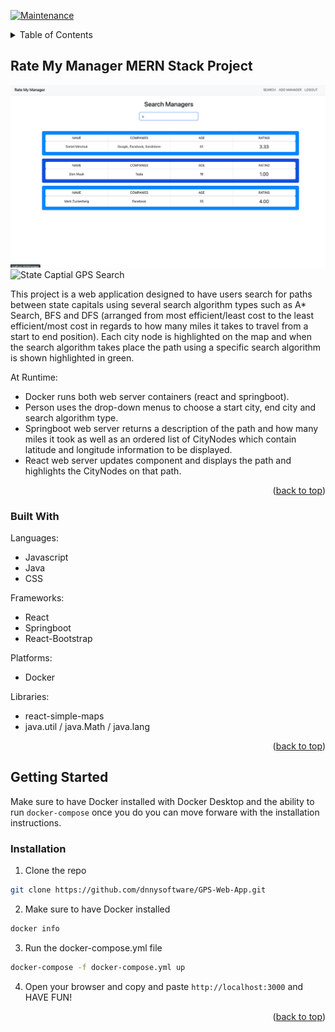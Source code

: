 <a name="readme-top"></a>

[![Maintenance](https://img.shields.io/badge/Maintained%3F-yes-green.svg)](https://GitHub.com/Naereen/StrapDown.js/graphs/commit-activity)


<!-- TABLE OF CONTENTS -->
<details>
  <summary>Table of Contents</summary>
  <ol>
    <li>
      <a href="#about-the-project">About The Project</a>
      <ul>
        <li><a href="#built-with">Built With</a></li>
      </ul>
    </li>
    <li>
      <a href="#getting-started">Getting Started</a>
      <ul>
        <li><a href="#prerequisites">Prerequisites</a></li>
      </ul>
    </li>
    <li><<a href="#installation">Installation</a></li>
  </ol>
</details>



<!-- ABOUT THE PROJECT -->
## Rate My Manager MERN Stack Project

![My Demo](img/demo.png)
![State Captial GPS Search](img/Captials-Map.png)

This project is a web application designed to have users search for paths between state capitals using several search algorithm types such as A* Search, BFS and DFS (arranged from most efficient/least cost to the least efficient/most cost in regards to how many miles it takes to travel from a start to end position). Each city node is highlighted on the map and when the search algorithm takes place the path using a specific search algorithm is shown highlighted in green.

At Runtime: 
* Docker runs both web server containers (react and springboot).
* Person uses the drop-down menus to choose a start city, end city and search algorithm type.
* Springboot web server returns a description of the path and how many miles it took as well as an ordered list of CityNodes which contain latitude and longitude information to be displayed.
* React web server updates component and displays the path and highlights the CityNodes on that path.


<p align="right">(<a href="#readme-top">back to top</a>)</p>


### Built With

Languages:
* Javascript
* Java
* CSS

Frameworks:
* React
* Springboot
* React-Bootstrap

Platforms:
* Docker

Libraries:
* react-simple-maps
* java.util / java.Math / java.lang

<p align="right">(<a href="#readme-top">back to top</a>)</p>


<!-- GETTING STARTED -->
## Getting Started

Make sure to have Docker installed with Docker Desktop and the ability to run `docker-compose` once you do you can move forware with the installation instructions.

### Installation

1. Clone the repo
  ```sh
  git clone https://github.com/dnnysoftware/GPS-Web-App.git
  ```
2. Make sure to have Docker installed 
  ```sh
  docker info
  ```
3. Run the docker-compose.yml file 
  ```sh
  docker-compose -f docker-compose.yml up
  ```
4. Open your browser and copy and paste `http://localhost:3000` and HAVE FUN!

<p align="right">(<a href="#readme-top">back to top</a>)</p>
